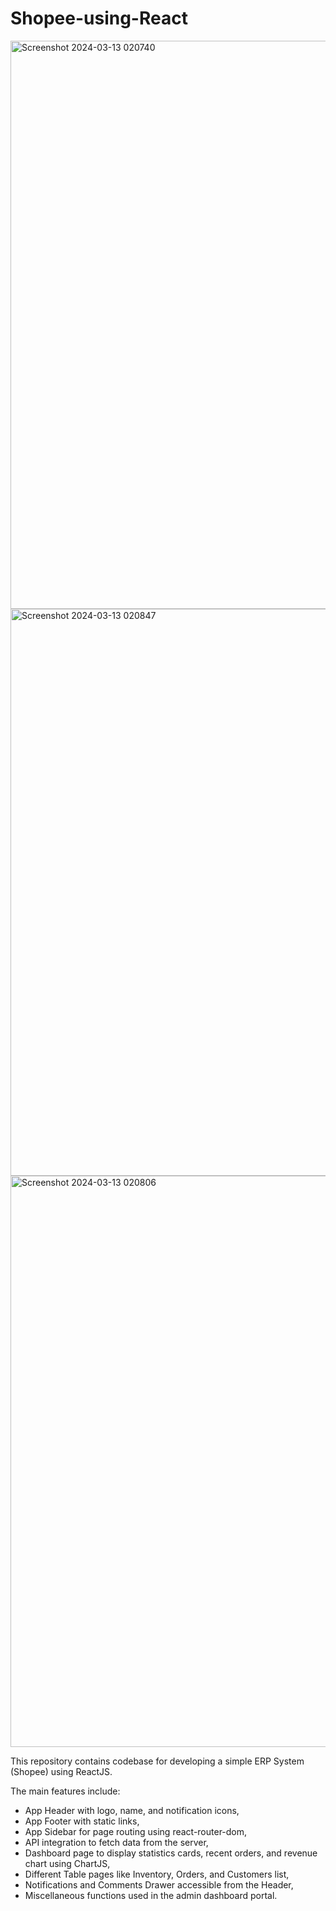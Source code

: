 # Shopee-using-React

<img width="909" alt="Screenshot 2024-03-13 020740" src="https://github.com/PujaSahaGit/Shopee/assets/143747384/b20694af-e656-4689-bdc8-480046ae4e03">
<img width="907" alt="Screenshot 2024-03-13 020847" src="https://github.com/PujaSahaGit/Shopee/assets/143747384/437964bf-89ac-48a1-9577-588c548c02d1">
<img width="914" alt="Screenshot 2024-03-13 020806" src="https://github.com/PujaSahaGit/Shopee/assets/143747384/3082c677-6756-418a-8b5e-50cf33b9fa4a">



This repository contains codebase for developing a simple ERP System (Shopee) using ReactJS.

The main features include:
- App Header with logo, name, and notification icons,
- App Footer with static links,
- App Sidebar for page routing using react-router-dom,
- API integration to fetch data from the server,
- Dashboard page to display statistics cards, recent orders, and revenue chart using ChartJS,
- Different Table pages like Inventory, Orders, and Customers list,
- Notifications and Comments Drawer accessible from the Header,
- Miscellaneous functions used in the admin dashboard portal.

